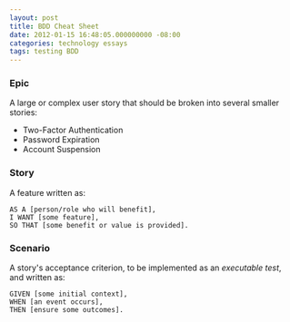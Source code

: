 ```yaml
---
layout: post
title: BDD Cheat Sheet
date: 2012-01-15 16:48:05.000000000 -08:00
categories: technology essays
tags: testing BDD
---
```

### Epic

A large or complex user story that should be broken into several smaller stories:

* Two-Factor Authentication
* Password Expiration
* Account Suspension

### Story

A feature written as:

	AS A [person/role who will benefit],
	I WANT [some feature],
	SO THAT [some benefit or value is provided].

### Scenario

A story's acceptance criterion, to be implemented as an *executable test*, and written as:

	GIVEN [some initial context],
	WHEN [an event occurs],
	THEN [ensure some outcomes].
